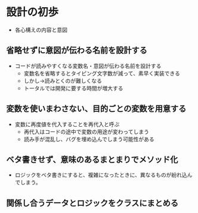 # 設計の初歩

- 各心構えの内容と意図

## 省略せずに意図が伝わる名前を設計する

- コードが読みやすくなる変数名・意図が伝わる名前を設計する
  - 変数名を省略するとタイピング文字数が減って、素早く実装できる
  - しかし→読みとくのが難しくなる
  - トータルでは開発に要する時間が増大する



## 変数を使いまわさない、目的ごとの変数を用意する

- 変数に再度値を代入することを再代入と呼ぶ
  - 再代入はコードの途中で変数の用途が変わってしまう
  - 読み手が混乱し、バグを埋め込んでしまう可能性がある



## ベタ書きせず、意味のあるまとまりでメソッド化

- ロジックをベタ書きにすると、複雑になったときに、異なるものが紛れ込んでしまう。



## 関係し合うデータとロジックをクラスにまとめる


